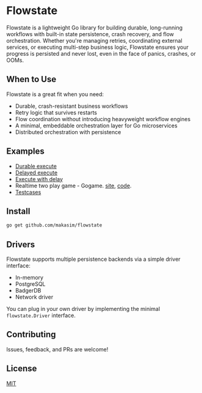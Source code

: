 # Flowstate

Flowstate is a lightweight Go library for building durable, 
long-running workflows with built-in state persistence, crash recovery, and flow orchestration.
Whether you're managing retries, coordinating external services, or executing multi-step business logic, 
Flowstate ensures your progress is persisted and never lost, even in the face of panics, crashes, or OOMs.

## When to Use

Flowstate is a great fit when you need:

- Durable, crash-resistant business workflows
- Retry logic that survives restarts
- Flow coordination without introducing heavyweight workflow engines
- A minimal, embeddable orchestration layer for Go microservices
- Distributed orchestration with persistence

## Examples

* [Durable execute](examples/durable_execute.go)
* [Delayed execute](examples/delayed_execute.go)
* [Execute with delay](examples/execute_with_timeout.go)
* Realtime two play game - Gogame. [site](https://gogame.makasim.com/), [code](https://github.com/makasim/gogame).
* [Testcases](testcases)

## Install

```bash
go get github.com/makasim/flowstate
```

## Drivers

Flowstate supports multiple persistence backends via a simple driver interface:

- In-memory
- PostgreSQL
- BadgerDB
- Network driver

You can plug in your own driver by implementing the minimal `flowstate.Driver` interface.

## Contributing

Issues, feedback, and PRs are welcome!

## License

[MIT](LiCENSE)
